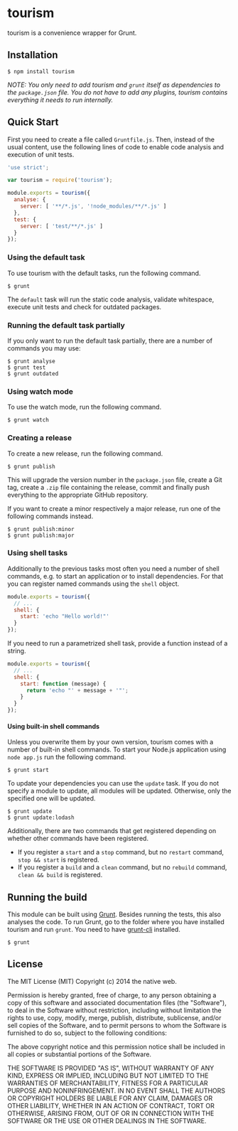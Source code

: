 # tourism

tourism is a convenience wrapper for Grunt.

## Installation

    $ npm install tourism

*NOTE: You only need to add tourism and `grunt` itself as dependencies to the `package.json` file. You do not have to add any plugins, tourism contains everything it needs to run internally.*

## Quick Start

First you need to create a file called `Gruntfile.js`. Then, instead of the usual content, use the following lines of code to enable code analysis and execution of unit tests.

```javascript
'use strict';

var tourism = require('tourism');

module.exports = tourism({
  analyse: {
    server: [ '**/*.js', '!node_modules/**/*.js' ]
  },
  test: {
    server: [ 'test/**/*.js' ]
  }
});
```

### Using the default task

To use tourism with the default tasks, run the following command.

    $ grunt

The `default` task will run the static code analysis, validate whitespace, execute unit tests and check for outdated packages.

### Running the default task partially

If you only want to run the default task partially, there are a number of commands you may use:

    $ grunt analyse
    $ grunt test
    $ grunt outdated

### Using watch mode

To use the watch mode, run the following command.

    $ grunt watch

### Creating a release

To create a new release, run the following command.

    $ grunt publish

This will upgrade the version number in the `package.json` file, create a Git tag, create a `.zip` file containing the release, commit and finally push everything to the appropriate GitHub repository.

If you want to create a minor respectively a major release, run one of the following commands instead.

    $ grunt publish:minor
    $ grunt publish:major

### Using shell tasks

Additionally to the previous tasks most often you need a number of shell commands, e.g. to start an application or to install dependencies. For that you can register named commands using the `shell` object.

```javascript
module.exports = tourism({
  // ...
  shell: {
    start: 'echo "Hello world!"'
  }
});
```

If you need to run a parametrized shell task, provide a function instead of a string.

```javascript
module.exports = tourism({
  // ...
  shell: {
    start: function (message) {
      return 'echo "' + message + '"';
    }
  }
});
```

#### Using built-in shell commands

Unless you overwrite them by your own version, tourism comes with a number of built-in shell commands. To start your Node.js application using `node app.js` run the following command.

    $ grunt start

To update your dependencies you can use the `update` task. If you do not specify a module to update, all modules will be updated. Otherwise, only the specified one will be updated.

    $ grunt update
    $ grunt update:lodash

Additionally, there are two commands that get registered depending on whether other commands have been registered.

- If you register a `start` and a `stop` command, but no `restart` command, `stop && start` is registered.
- If you register a `build` and a `clean` command, but no `rebuild` command, `clean && build` is registered.

## Running the build

This module can be built using [Grunt](http://gruntjs.com/). Besides running the tests, this also analyses the code. To run Grunt, go to the folder where you have installed tourism and run `grunt`. You need to have [grunt-cli](https://github.com/gruntjs/grunt-cli) installed.

    $ grunt

## License

The MIT License (MIT)
Copyright (c) 2014 the native web.

Permission is hereby granted, free of charge, to any person obtaining a copy of this software and associated documentation files (the "Software"), to deal in the Software without restriction, including without limitation the rights to use, copy, modify, merge, publish, distribute, sublicense, and/or sell copies of the Software, and to permit persons to whom the Software is furnished to do so, subject to the following conditions:

The above copyright notice and this permission notice shall be included in all copies or substantial portions of the Software.

THE SOFTWARE IS PROVIDED "AS IS", WITHOUT WARRANTY OF ANY KIND, EXPRESS OR IMPLIED, INCLUDING BUT NOT LIMITED TO THE WARRANTIES OF MERCHANTABILITY, FITNESS FOR A PARTICULAR PURPOSE AND NONINFRINGEMENT. IN NO EVENT SHALL THE AUTHORS OR COPYRIGHT HOLDERS BE LIABLE FOR ANY CLAIM, DAMAGES OR OTHER LIABILITY, WHETHER IN AN ACTION OF CONTRACT, TORT OR OTHERWISE, ARISING FROM, OUT OF OR IN CONNECTION WITH THE SOFTWARE OR THE USE OR OTHER DEALINGS IN THE SOFTWARE.
